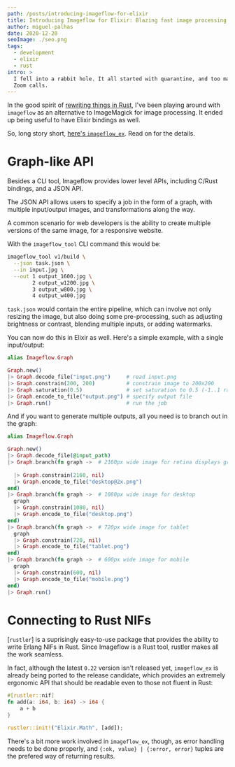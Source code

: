 ```yaml
---
path: /posts/introducing-imageflow-for-elixir
title: Introducing Imageflow for Elixir: Blazing fast image processing
author: miguel-palhas
date: 2020-12-20
seoImage: ./seo.png
tags:
  - development
  - elixir
  - rust
intro: >
  I fell into a rabbit hole. It all started with quarantine, and too many
  Zoom calls.
---
```


In the good spirit of [rewriting things in Rust](https://zaiste.net/posts/shell-commands-rust/), I've been playing around with `imageflow` as an alternative to ImageMagick for image processing. It ended up being useful to have Elixir bindings as well.

So, long story short, [here's `imageflow_ex`](https://hexdocs.pm/imageflow/readme.html). Read on for the details.

# Graph-like API

Besides a CLI tool, Imageflow provides lower level APIs, including C/Rust
bindings, and a JSON API.

The JSON API allows users to specify a job in the form of a graph, with multiple
input/output images, and transformations along the way.

A common scenario for web developers is the ability to create multiple versions
of the same image, for a responsive website.

With the `imageflow_tool` CLI command this would be:

```sh
imageflow_tool v1/build \
  --json task.json \
  --in input.jpg \
  --out 1 output_1600.jpg \
        2 output_w1200.jpg \
        3 output_w800.jpg \
        4 output_w400.jpg
```

`task.json` would contain the entire pipeline, which can involve not only
resizing the image, but also doing some pre-processing, such as adjusting
brightness or contrast, blending multiple inputs, or adding watermarks.

You can now do this in Elixir as well.
Here's a simple example, with a single input/output:

```elixir
alias Imageflow.Graph

Graph.new()
|> Graph.decode_file("input.png")     # read input.png
|> Graph.constrain(200, 200)          # constrain image to 200x200
|> Graph.saturation(0.5)              # set saturation to 0.5 (-1..1 range)
|> Graph.encode_to_file("output.png") # specify output file
|> Graph.run()                        # run the job
```

And if you want to generate multiple outputs, all you need is to branch out in
the graph:

```elixir
alias Imageflow.Graph

Graph.new()
|> Graph.decode_file(@input_path)
|> Graph.branch(fn graph ->  # 2160px wide image for retina displays graph
  
  |> Graph.constrain(2160, nil)
  |> Graph.encode_to_file("desktop@2x.png")
end)
|> Graph.branch(fn graph ->  # 1080px wide image for desktop
  graph
  |> Graph.constrain(1080, nil)
  |> Graph.encode_to_file("desktop.png")
end)
|> Graph.branch(fn graph ->  # 720px wide image for tablet
  graph
  |> Graph.constrain(720, nil)
  |> Graph.encode_to_file("tablet.png")
end)
|> Graph.branch(fn graph ->  # 600px wide image for mobile
  graph
  |> Graph.constrain(600, nil)
  |> Graph.encode_to_file("mobile.png")
end)
|> Graph.run()
```

# Connecting to Rust NIFs

[`rustler`] is a suprisingly easy-to-use package that provides the ability to
write Erlang NIFs in Rust. Since Imageflow is a Rust tool, rustler makes all the
work seamless.

In fact, although the latest `0.22` version isn't released yet, `imageflow_ex`
is already being ported to the release candidate, which provides an extremely
ergonomic API that should be readable even to those not fluent in Rust:

```rust
#[rustler::nif]
fn add(a: i64, b: i64) -> i64 {
    a + b
}

rustler::init!("Elixir.Math", [add]);
```

There's a bit more work involved in `imageflow_ex`, though, as error handling
needs to be done properly, and `{:ok, value} | {:error, error}` tuples are the
prefered way of returning results.
